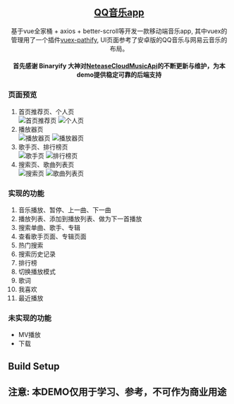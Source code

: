 <h2 align="center"><a href="https://github.com/chenweize/vue-music-app" target="_blank">QQ音乐app</a></h2>

<p align="center"> 基于vue全家桶 + axios + better-scroll等开发一款移动端音乐app, 其中vuex的管理用了一个插件<a href="https://github.com/davestewart/vuex-pathify">vuex-pathify</a>, UI页面参考了安卓版的QQ音乐与网易云音乐的布局。</p>

#### <p align="center">首先感谢 Binaryify 大神对[NeteaseCloudMusicApi](https://github.com/Binaryify/NeteaseCloudMusicApi/)的不断更新与维护，为本demo提供稳定可靠的后端支持</p>

### 页面预览
1. 首页推荐页、个人页<br/>
![首页推荐页](https://s1.ax1x.com/2020/04/29/J71ZSH.png)
![个人页](./static/image/user.png)
2. 播放器页<br/>
![播放器页](https://github.com/chenweize/vue-music-app/blob/master/static/image/player.png)
![播放器页](https://github.com/chenweize/vue-music-app/blob/master/static/image/lyric.png)
3. 歌手页、排行榜页<br/>
![歌手页](https://github.com/chenweize/vue-music-app/blob/master/static/image/singers.png)
![排行榜页](https://github.com/chenweize/vue-music-app/blob/master/static/image/rank.png)
4. 搜索页、歌曲列表页<br/>
![搜索页](https://github.com/chenweize/vue-music-app/blob/master/static/image/search.png)
![歌曲列表页](https://github.com/chenweize/vue-music-app/blob/master/static/image/detail.png)

### 实现的功能
1. 音乐播放、暂停、上一曲、下一曲
2. 播放列表、添加到播放列表、做为下一首播放
3. 搜索单曲、歌手、专辑
4. 查看歌手页面、专辑页面
5. 热门搜索
6. 搜索历史记录
7. 排行榜
8. 切换播放模式
9. 歌词
10. 我喜欢
11. 最近播放

### 未实现的功能
*   MV播放
*   下载

## Build Setup
## 注意: 本DEMO仅用于学习、参考，不可作为商业用途

